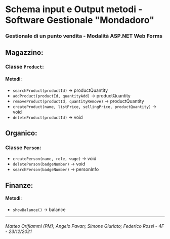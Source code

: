 # Schema input e Output metodi - Software Gestionale "Mondadoro"
### Gestionale di un punto vendita - Modalità ASP.NET Web Forms

## Magazzino:

### Classe `Product`:

#### Metodi:
- `searchProduct(productId)` -> productQuantity
- `addProduct(productId, quantityAdd)` ->  productQuantity
- `removeProduct(productId, quantityRemove)` ->  productQuantity
- `createProduct(name, listPrice, sellingPrice, productQuantity)` -> void
- `deleteProduct(productId)` -> void
##

## Organico:

### Classe `Person`:
- `createPerson(name, role, wage)` -> void
- `deletePerson(badgeNumber)` -> void 
- `searchPerson(badgeNumber)` -> personInfo
##

## Finanze:

#### Metodi:
- `showBalance()` -> balance
---
###### Matteo Orifiammi (PM); Angelo Pavan; Simone Giuriato; Federico Rossi - 4F - 23/12/2021
